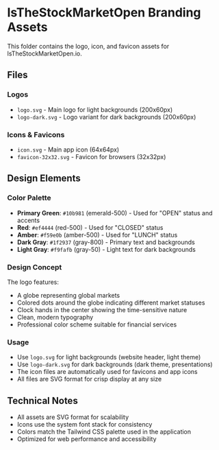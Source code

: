 # IsTheStockMarketOpen Branding Assets

This folder contains the logo, icon, and favicon assets for IsTheStockMarketOpen.io.

## Files

### Logos
- `logo.svg` - Main logo for light backgrounds (200x60px)
- `logo-dark.svg` - Logo variant for dark backgrounds (200x60px)

### Icons & Favicons
- `icon.svg` - Main app icon (64x64px)
- `favicon-32x32.svg` - Favicon for browsers (32x32px)

## Design Elements

### Color Palette
- **Primary Green**: `#10b981` (emerald-500) - Used for "OPEN" status and accents
- **Red**: `#ef4444` (red-500) - Used for "CLOSED" status
- **Amber**: `#f59e0b` (amber-500) - Used for "LUNCH" status
- **Dark Gray**: `#1f2937` (gray-800) - Primary text and backgrounds
- **Light Gray**: `#f9fafb` (gray-50) - Light text for dark backgrounds

### Design Concept
The logo features:
- A globe representing global markets
- Colored dots around the globe indicating different market statuses
- Clock hands in the center showing the time-sensitive nature
- Clean, modern typography
- Professional color scheme suitable for financial services

### Usage
- Use `logo.svg` for light backgrounds (website header, light theme)
- Use `logo-dark.svg` for dark backgrounds (dark theme, presentations)
- The icon files are automatically used for favicons and app icons
- All files are SVG format for crisp display at any size

## Technical Notes
- All assets are SVG format for scalability
- Icons use the system font stack for consistency
- Colors match the Tailwind CSS palette used in the application
- Optimized for web performance and accessibility
